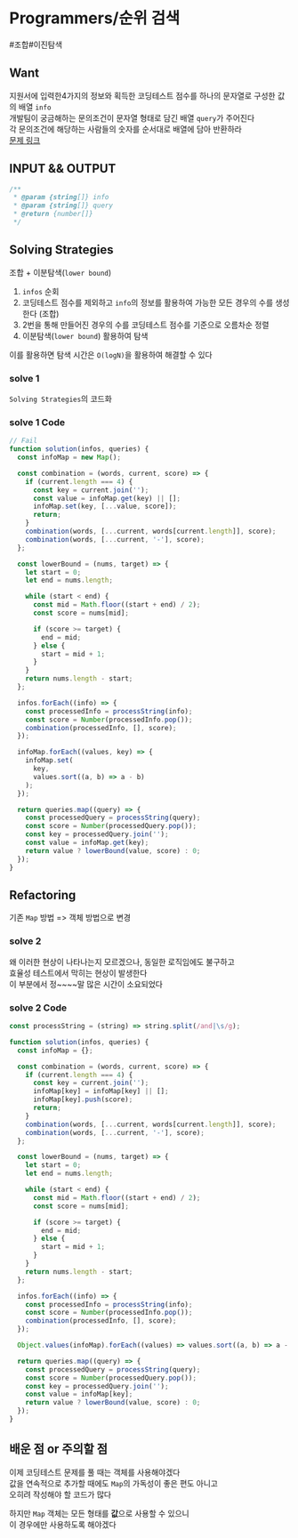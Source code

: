 # Programmers/순위 검색

#조합#이진탐색

## Want

지원서에 입력한4가지의 정보와 획득한 코딩테스트 점수를 하나의 문자열로 구성한 값의 배열 `info`  
개발팀이 궁금해하는 문의조건이 문자열 형태로 담긴 배열 `query`가 주어진다  
각 문의조건에 해당하는 사람들의 숫자를 순서대로 배열에 담아 반환하라  
[문제 링크](https://school.programmers.co.kr/learn/courses/30/lessons/72412)

## INPUT && OUTPUT

```js
/**
 * @param {string[]} info
 * @param {string[]} query
 * @return {number[]}
 */
```

## Solving Strategies

조합 + 이분탐색(`lower bound`)

1. `infos` 순회
2. 코딩테스트 점수를 제외하고 `info`의 정보를 활용하여 가능한 모든 경우의 수를 생성한다 (조합)
3. 2번을 통해 만들어진 경우의 수를 코딩테스트 점수를 기준으로 오름차순 정렬
4. 이분탐색(`lower bound`) 활용하여 탐색

이를 활용하면 탐색 시간은 `O(logN)`을 활용하여 해결할 수 있다

### solve 1

`Solving Strategies`의 코드화

### solve 1 Code

```js
// Fail
function solution(infos, queries) {
  const infoMap = new Map();

  const combination = (words, current, score) => {
    if (current.length === 4) {
      const key = current.join('');
      const value = infoMap.get(key) || [];
      infoMap.set(key, [...value, score]);
      return;
    }
    combination(words, [...current, words[current.length]], score);
    combination(words, [...current, '-'], score);
  };

  const lowerBound = (nums, target) => {
    let start = 0;
    let end = nums.length;

    while (start < end) {
      const mid = Math.floor((start + end) / 2);
      const score = nums[mid];

      if (score >= target) {
        end = mid;
      } else {
        start = mid + 1;
      }
    }
    return nums.length - start;
  };

  infos.forEach((info) => {
    const processedInfo = processString(info);
    const score = Number(processedInfo.pop());
    combination(processedInfo, [], score);
  });

  infoMap.forEach((values, key) => {
    infoMap.set(
      key,
      values.sort((a, b) => a - b)
    );
  });

  return queries.map((query) => {
    const processedQuery = processString(query);
    const score = Number(processedQuery.pop());
    const key = processedQuery.join('');
    const value = infoMap.get(key);
    return value ? lowerBound(value, score) : 0;
  });
}
```

## Refactoring

기존 `Map` 방법 => 객체 방법으로 변경

### solve 2

왜 이러한 현상이 나타나는지 모르겠으나, 동일한 로직임에도 불구하고  
효율성 테스트에서 막히는 현상이 발생한다  
이 부분에서 정~~~~말 많은 시간이 소요되었다

### solve 2 Code

```js
const processString = (string) => string.split(/and|\s/g);

function solution(infos, queries) {
  const infoMap = {};

  const combination = (words, current, score) => {
    if (current.length === 4) {
      const key = current.join('');
      infoMap[key] = infoMap[key] || [];
      infoMap[key].push(score);
      return;
    }
    combination(words, [...current, words[current.length]], score);
    combination(words, [...current, '-'], score);
  };

  const lowerBound = (nums, target) => {
    let start = 0;
    let end = nums.length;

    while (start < end) {
      const mid = Math.floor((start + end) / 2);
      const score = nums[mid];

      if (score >= target) {
        end = mid;
      } else {
        start = mid + 1;
      }
    }
    return nums.length - start;
  };

  infos.forEach((info) => {
    const processedInfo = processString(info);
    const score = Number(processedInfo.pop());
    combination(processedInfo, [], score);
  });

  Object.values(infoMap).forEach((values) => values.sort((a, b) => a - b));

  return queries.map((query) => {
    const processedQuery = processString(query);
    const score = Number(processedQuery.pop());
    const key = processedQuery.join('');
    const value = infoMap[key];
    return value ? lowerBound(value, score) : 0;
  });
}
```

## 배운 점 or 주의할 점

이제 코딩테스트 문제를 풀 때는 객체를 사용해야겠다  
값을 연속적으로 추가할 때에도 `Map`의 가독성이 좋은 편도 아니고  
오히려 작성해야 할 코드가 많다

하지만 `Map` 객체는 모든 형태를 **값**으로 사용할 수 있으니  
이 경우에만 사용하도록 해야겠다
